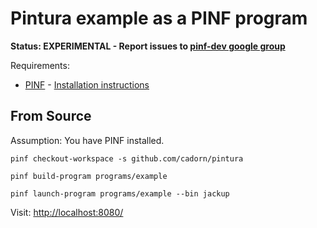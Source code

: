 
Pintura example as a PINF program
=================================

**Status: EXPERIMENTAL - Report issues to [pinf-dev google group](http://groups.google.com/group/pinf-dev)**

Requirements:

  * [PINF](http://github.com/cadorn/pinf) - [Installation instructions](http://github.com/cadorn/pinf/blob/master/docs/Install.md)



From Source
-----------

Assumption: You have PINF installed.

    pinf checkout-workspace -s github.com/cadorn/pintura

    pinf build-program programs/example

    pinf launch-program programs/example --bin jackup

Visit: [http://localhost:8080/](http://localhost:8080/)
